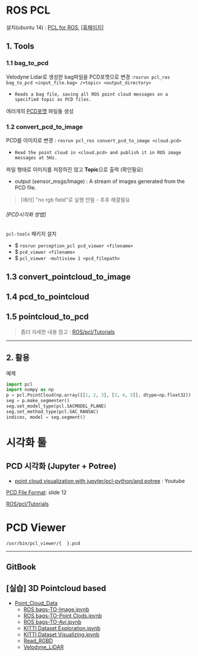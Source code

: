 # ROS PCL 

설치(ubuntu 14) : [PCL for ROS](https://github.com/adioshun/System_Setup/wiki/7_PCL#3-pcl-for-ros), [[홈페이지]](http://wiki.ros.org/pcl_ros)


## 1. Tools 

### 1.1 bag_to_pcd

Velodyne Lidar로 생성한 bag파일을 PCD포맷으로 변경 :`rosrun pcl_ros bag_to_pcd <input_file.bag> /<topic> <output_directory>`
- `Reads a bag file, saving all ROS point cloud messages on a specified topic as PCD files.`

여러개의 [PCD포맷](http://pointclouds.org/documentation/tutorials/pcd_file_format.php) 파일들 생성 

### 1.2 convert_pcd_to_image

PCD를 이미지로 변경 : `rosrun pcl_ros convert_pcd_to_image <cloud.pcd>`
- `Read the point cloud in <cloud.pcd> and publish it in ROS image messages at 5Hz.`

파일 형태로 이미지를 저장하진 않고 **Topic**으로 출력 (확인필요)
- output (sensor_msgs/Image) : A stream of images generated from the PCD file.

> [에러] "no rgb field"로 실행 안됨 - 추후 해결필요 

###### [PCD시각화 방법] 

 `pcl-tools` 패키지 설치 

- $ `rosrun perception_pcl pcd_viewer <filename>`
- $ `pcd_viewer <filename>` 
- $ `pcl_viewer -multiview 1 <pcd_filepath>`

## 1.3 convert_pointcloud_to_image


## 1.4 pcd_to_pointcloud

## 1.5 pointcloud_to_pcd


> 좀더 자세한 내용 참고 : [ROS/pcl/Tutorials](http://wiki.ros.org/pcl/Tutorials)

---


## 2. 활용

예제

```python
import pcl
import numpy as np
p = pcl.PointCloud(np.array([[1, 2, 3], [3, 4, 5]], dtype=np.float32))
seg = p.make_segmenter()
seg.set_model_type(pcl.SACMODEL_PLANE)
seg.set_method_type(pcl.SAC_RANSAC)
indices, model = seg.segment()
```


# 시각화 툴 

## PCD 시각화 (Jupyter + Potree)
- [point cloud visualization with jupyter/pcl-python/and potree](https://www.youtube.com/watch?v=s2IvpYvB7Ew) : Youtube

[PCD File Format](http://www.jeffdelmerico.com/wp-content/uploads/2014/03/pcl_tutorial.pdf): slide 12

[ROS/pcl/Tutorials](http://wiki.ros.org/pcl/Tutorials)


# PCD Viewer

`/usr/bin/pcl_viewer/{  }.pcd`


---

## GitBook

## \[실습\] 3D Pointcloud based

* [Point\_Cloud\_Data](https://adioshun.gitbooks.io/deep_drive/content/pointcloud-data.html)
  * [ROS bags-TO-Image.ipynb](https://gist.github.com/anonymous/4857f8920c9fc901121a429ead32a7db)
  * [ROS bags-TO-Point Clods.ipynb](https://gist.github.com/anonymous/e675ea14113252be321320be62248034)
  * [ROS bags-TO-Avi.ipynb](https://gist.github.com/anonymous/fb1e98efe187b2a35b6d91fb5df9e83b)
  * [KITTI Dataset Exploration.ipynb](https://github.com/hunjung-lim/awesome-vehicle-datasets/blob/master/vehicle/kitti/KITTI%2BDataset%2BExploration.ipynb)
  * [KITTI Dataset Visualizing.ipynb](https://github.com/hunjung-lim/awesome-vehicle-datasets/blob/master/vehicle/kitti/KITTI%2BDataset%2BVisualizing.ipynb)
  * [Read\_RGBD](https://adioshun.gitbooks.io/deep_drive/content/pointcloud-data/readrgbd.html)
  * [Velodyne\_LiDAR](https://adioshun.gitbooks.io/deep_drive/content/pointcloud-data/velodynelidar.html)





